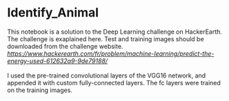 # Identify_Animal
This notebook is a solution to the Deep Learning challenge on HackerEarth. </br>
The challenge is exaplained here. Test and training images should be downloaded from the challenge website. 
<i> https://www.hackerearth.com/fr/problem/machine-learning/predict-the-energy-used-612632a9-9de79188/
</i>
</br>
</br>
I used the pre-trained convolutional layers of the
VGG16 network, and appended it with custom fully-connected layers. The fc layers were trained on the training images. 
